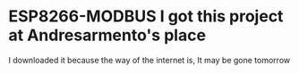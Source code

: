 # ESP8266-MODBUS I got this project at Andresarmento's place
I downloaded it because the way of the internet is, It may be gone tomorrow

